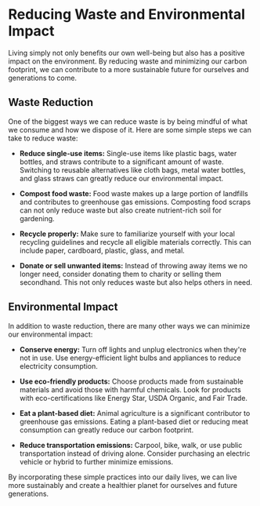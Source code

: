 # Reducing Waste and Environmental Impact

Living simply not only benefits our own well-being but also has a positive impact on the environment. By reducing waste and minimizing our carbon footprint, we can contribute to a more sustainable future for ourselves and generations to come.

Waste Reduction
---------------

One of the biggest ways we can reduce waste is by being mindful of what we consume and how we dispose of it. Here are some simple steps we can take to reduce waste:

* **Reduce single-use items:** Single-use items like plastic bags, water bottles, and straws contribute to a significant amount of waste. Switching to reusable alternatives like cloth bags, metal water bottles, and glass straws can greatly reduce our environmental impact.

* **Compost food waste:** Food waste makes up a large portion of landfills and contributes to greenhouse gas emissions. Composting food scraps can not only reduce waste but also create nutrient-rich soil for gardening.

* **Recycle properly:** Make sure to familiarize yourself with your local recycling guidelines and recycle all eligible materials correctly. This can include paper, cardboard, plastic, glass, and metal.

* **Donate or sell unwanted items:** Instead of throwing away items we no longer need, consider donating them to charity or selling them secondhand. This not only reduces waste but also helps others in need.

Environmental Impact
--------------------

In addition to waste reduction, there are many other ways we can minimize our environmental impact:

* **Conserve energy:** Turn off lights and unplug electronics when they're not in use. Use energy-efficient light bulbs and appliances to reduce electricity consumption.

* **Use eco-friendly products:** Choose products made from sustainable materials and avoid those with harmful chemicals. Look for products with eco-certifications like Energy Star, USDA Organic, and Fair Trade.

* **Eat a plant-based diet:** Animal agriculture is a significant contributor to greenhouse gas emissions. Eating a plant-based diet or reducing meat consumption can greatly reduce our carbon footprint.

* **Reduce transportation emissions:** Carpool, bike, walk, or use public transportation instead of driving alone. Consider purchasing an electric vehicle or hybrid to further minimize emissions.

By incorporating these simple practices into our daily lives, we can live more sustainably and create a healthier planet for ourselves and future generations.
